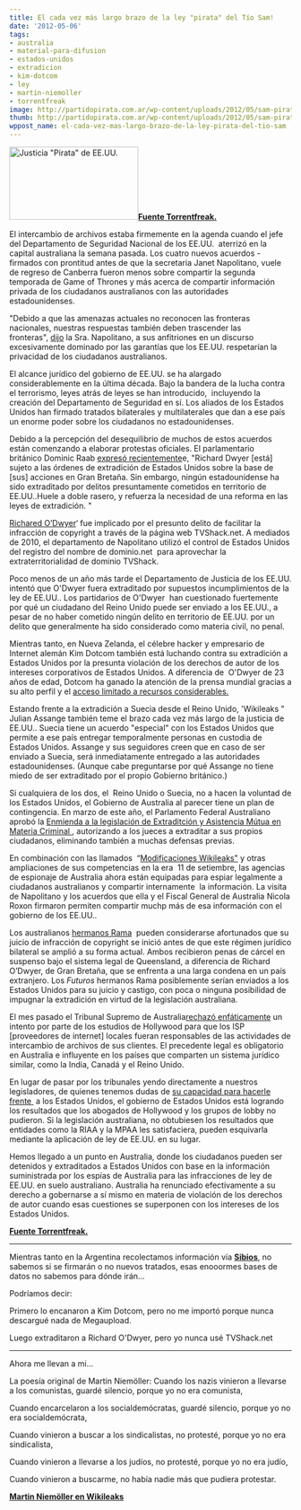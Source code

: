 ```yaml
---
title: El cada vez más largo brazo de la ley "pirata" del Tío Sam!
date: '2012-05-06'
tags:
- australia
- material-para-difusion
- estados-unidos
- extradicion
- kim-dotcom
- ley
- martin-niemoller
- torrentfreak
image: http://partidopirata.com.ar/wp-content/uploads/2012/05/sam-pirate.jpg
thumb: http://partidopirata.com.ar/wp-content/uploads/2012/05/sam-pirate-150x130.jpg
wppost_name: el-cada-vez-mas-largo-brazo-de-la-ley-pirata-del-tio-sam
---
```


<a href="http://partidopirata.com.ar/wp-content/uploads/2012/05/sam-pirate.jpg"><img class="alignright size-full wp-image-4357" title="sam-pirate" src="http://partidopirata.com.ar/wp-content/uploads/2012/05/sam-pirate.jpg" alt="Justicia &quot;Pirata&quot; de EE.UU." width="230" height="130" /></a><strong><a href="https://torrentfreak.com/the-lengthening-arm-of-uncle-sams-pirate-justice-120506/" target="_blank">Fuente Torrentfreak.</a></strong>

El intercambio de archivos estaba firmemente en la agenda cuando el jefe del Departamento de Seguridad Nacional de los EE.UU.  aterrizó en la capital australiana la semana pasada. Los cuatro nuevos acuerdos - firmados con prontitud antes de que la secretaria Janet Napolitano, vuele de regreso de Canberra fueron menos sobre compartir la segunda temporada de Game of Thrones y más acerca de compartir información privada de los ciudadanos australianos con las autoridades estadounidenses.

"Debido a que las amenazas actuales no reconocen las fronteras nacionales, nuestras respuestas también deben trascender las fronteras", <a href="http://www.dhs.gov/ynews/speeches/2012-napolitano-remarks-australia-national-university.shtm">dijo</a> la Sra. Napolitano, a sus anfitriones en un discurso excesivamente dominado por las garantías que los EE.UU. respetarían la privacidad de los ciudadanos australianos.

El alcance jurídico del gobierno de EE.UU. se ha alargado considerablemente en la última década. Bajo la bandera de la lucha contra el terrorismo, leyes atrás de leyes se han introducido,  incluyendo la creación del Departamento de Seguridad en sí. Los aliados de los Estados Unidos han firmado tratados bilaterales y multilaterales que dan a ese país un enorme poder sobre los ciudadanos no estadounidenses.

Debido a la percepción del desequilibrio de muchos de estos acuerdos están comenzando a elaborar protestas oficiales. El parlamentario británico Dominic Raab <a href="http://www.telegraph.co.uk/news/politics/9237663/No-American-citizens-extradited-to-UK-over-crimes-allegedly-committed-in-US.html">expresó recientemente</a>e, "Richard Dwyer [está] sujeto a las órdenes de extradición de Estados Unidos sobre la base de [sus] acciones en Gran Bretaña. Sin embargo, ningún estadounidense ha sido extraditado por delitos presuntamente cometidos en territorio de EE.UU..Huele a doble rasero, y refuerza la necesidad de una reforma en las leyes de extradición. "

<a href="http://torrentfreak.com/pirating-uk-student-to-be-extradited-to-the-us-120313/">Richared O’Dwyer</a>‘ fue implicado por el presunto delito de facilitar la infracción de copyright a través de la página web TVShack.net. A mediados de 2010, el departamento de Napolitano utilizó el control de Estados Unidos del registro del nombre de dominio.net  para aprovechar la extraterritorialidad de dominio TVShack.

Poco menos de un año más tarde el Departamento de Justicia de los EE.UU. intentó que O'Dwyer fuera extraditado por supuestos incumplimientos de la ley de EE.UU.. Los partidarios de O'Dwyer  han cuestionado fuertemente por qué un ciudadano del Reino Unido puede ser enviado a los EE.UU., a pesar de no haber cometido ningún delito en territorio de EE.UU. por un delito que generalmente ha sido considerado como materia civil, no penal.

Mientras tanto, en Nueva Zelanda, el célebre hacker y empresario de Internet alemán Kim Dotcom también está luchando contra su extradición a Estados Unidos por la presunta violación de los derechos de autor de los intereses corporativos de Estados Unidos. A diferencia de  O'Dwyer de 23 años de edad, Dotcom ha ganado la atención de la prensa mundial gracias a su alto perfil y el <a href="https://torrentfreak.com/megauploads-kim-dotcom-gets-750-000-back-120428/">acceso limitado a recursos considerables.</a>

Estando frente a la extradición a Suecia desde el Reino Unido, 'Wikileaks " Julian Assange también teme el brazo cada vez más largo de la justicia de EE.UU.. Suecia tiene un acuerdo "especial" con los Estados Unidos que permite a ese país entregar temporalmente personas en custodia de Estados Unidos. Assange y sus seguidores creen que en caso de ser enviado a Suecia, será inmediatamente entregado a las autoridades estadounidenses. (Aunque cabe preguntarse por qué Assange no tiene miedo de ser extraditado por el propio Gobierno británico.)

Si cualquiera de los dos, el  Reino Unido o Suecia, no a hacen la voluntad de los Estados Unidos, el Gobierno de Australia al parecer tiene un plan de contingencia. En marzo de este año, el Parlamento Federal Australiano aprobó la <a href="http://www.aph.gov.au/Parliamentary_Business/Bills_Legislation/Bills_Search_Results/Result?bId=r4620">Enmienda a la legislación de Extraditción y Asistencia Mútua en Materia Criminal </a>, autorizando a los jueces a extraditar a sus propios ciudadanos, eliminando también a muchas defensas previas.

En combinación con las llamados  “<a href="http://www.crikey.com.au/2011/07/05/asio-gets-its-new-powers-and-no-one-will-tell-us-why/">Modificaciones Wikileaks"</a> y otras ampliaciones de sus competencias en la era  11 de setiembre, las agencias de espionaje de Australia ahora están equipadas para espiar legalmente a ciudadanos australianos y compartir internamente  la información. La visita de Napolitano y los acuerdos que ella y el Fiscal General de Australia Nicola Roxon firmaron permiten compartir muchp más de esa información con el gobierno de los EE.UU..

Los australianos <a href="http://torrentfreak.com/moviex-bittorrent-tracker-founders-escape-jail-time-110914/">hermanos Rama</a>  pueden considerarse afortunados que su juicio de infracción de copyright se inició antes de que este régimen jurídico bilateral se amplió a su forma actual. Ambos recibieron penas de cárcel en suspenso bajo el sistema legal de Queensland, a diferencia de Richard O’Dwyer, de Gran Bretaña, que se enfrenta a una larga condena en un país extranjero. Los <em>Futuros</em> hermanos Rama posiblemente serían enviados a los Estados Unidos para su juicio y castigo, con poca o ninguna posibilidad de impugnar la extradición en virtud de la legislación australiana.

El mes pasado el Tribunal Supremo de Australia<a href="http://torrentfreak.com/iinet-isp-not-liable-for-bittorrent-piracy-high-court-rules-120420/">rechazó enfáticamente</a> un intento por parte de los estudios de Hollywood para que los ISP [proveedores de internet] locales fueran responsables de las actividades de intercambio de archivos de sus clientes. El precedente legal es obligatorio en Australia e influyente en los países que comparten un sistema jurídico similar, como la India, Canadá y el Reino Unido.

En lugar de pasar por los tribunales yendo directamente a nuestros legisladores, de quienes tenemos dudas de <a href="http://torrentfreak.com/australia-us-copyright-colony-or-just-a-good-friend-120121/">su capacidad para hacerle frente </a> a los Estados Unidos, el gobierno de Estados Unidos está logrando los resultados que los abogados de Hollywood y los grupos de lobby no pudieron. Si la legislación australiana, no obtubiesen los resultados que entidades como la RIAA y la MPAA les satisfaciera, pueden esquivarla mediante la aplicación de ley de EE.UU. en su lugar.

Hemos llegado a un punto en Australia, donde los ciudadanos pueden ser detenidos y extraditados a Estados Unidos con base en la información suministrada por los espías de Australia para las infracciones de ley de EE.UU. en suelo australiano. Australia ha renunciado efectivamente a su derecho a gobernarse a sí mismo en materia de violación de los derechos de autor cuando esas cuestiones se superponen con los intereses de los Estados Unidos.

<strong><a href="https://torrentfreak.com/the-lengthening-arm-of-uncle-sams-pirate-justice-120506/" target="_blank">Fuente Torrentfreak.</a></strong>

<hr />

Mientras tanto en la Argentina recolectamos información vía <strong><a href="http://partidopirata.com.ar/2231/sibios-todo-el-mundo-controlado-la-policia-y-la-side-sabran-quien-estuvo-en-una-marcha-manifestacion">Sibios</a></strong>, no sabemos si se firmarán o no nuevos tratados, esas enooormes bases de datos no sabemos para dónde irán...

Podríamos decir:

Primero lo encanaron a Kim Dotcom, pero no me importó porque nunca descargué nada de Megaupload.

Luego extraditaron a Richard O'Dwyer, pero yo nunca usé TVShack.net

-----

Ahora me llevan a mi...

La poesía original de Martin Niemöller:
Cuando los nazis vinieron a llevarse a los comunistas,
guardé silencio,
porque yo no era comunista,

Cuando encarcelaron a los socialdemócratas,
guardé silencio,
porque yo no era socialdemócrata,

Cuando vinieron a buscar a los sindicalistas,
no protesté,
porque yo no era sindicalista,

Cuando vinieron a llevarse a los judíos,
no protesté,
porque yo no era judío,

Cuando vinieron a buscarme,
no había nadie más que pudiera protestar.

<strong><a href="https://es.wikipedia.org/wiki/Martin_Niem%C3%B6ller" target="_blank">Martin Niemöller en Wikileaks</a></strong>
